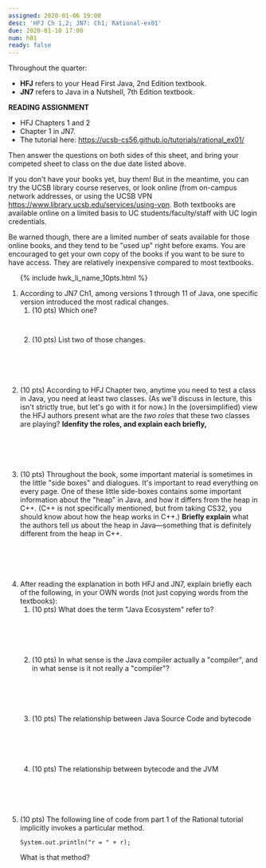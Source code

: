 ```yaml
---
assigned: 2020-01-06 19:00
desc: 'HFJ Ch 1,2; JN7: Ch1; Rational-ex01'
due: 2020-01-10 17:00
num: h01
ready: false
---
```


Throughout the quarter:

* **HFJ** refers to your Head First Java, 2nd Edition textbook.
* **JN7** refers to Java in a Nutshell, 7th Edition textbook.

<b>READING ASSIGNMENT</b>
* HFJ Chapters 1 and 2
* Chapter 1 in JN7.
* The tutorial here: <https://ucsb-cs56.github.io/tutorials/rational_ex01/>

Then answer the questions on both sides of this sheet, and bring your
competed sheet to class on the due date listed above.

If you don't have your books yet, buy them!  But in the meantime,
you can try the UCSB library course reserves, or look online (from on-campus
network addresses, or using the UCSB VPN <https://www.library.ucsb.edu/services/using-vpn>. Both textbooks are available online on a limited basis to UC students/faculty/staff with UC login credentials.

Be warned though, there are a limited number of seats available for those online books, and they tend to be "used up" right before exams.  You are encouraged to get your own copy of the books if you want to be sure to have access.  They are relatively inexpensive compared to most textbooks.

<ol>

{% include hwk_li_name_10pts.html %}

<li style="margin-bottom:6em;"> According to JN7 Ch1, among versions 1 through 11 of Java, one specific version introduced the most radical changes.
<ol>
<li style="margin-bottom:3em;"> (10 pts) Which one?
</li>
<li style="margin-bottom:6em;"> (10 pts) List two of those changes.
</li>

</ol>
<div class="pagebreak" />
</li>

<li style="margin-bottom:6em;"> (10 pts) According to HFJ Chapter two, anytime you need to test a class in Java, you need at least two classes.  (As we'll discuss in lecture, this isn't strictly true, but let's go with it for now.)   In the (oversimplified) view the HFJ authors present what are the <em>two roles</em> that these two classes are playing? <b>Idenfity the roles, and explain each briefly,</b> 
</li>


<li style="padding-bottom: 6em;"> (10 pts) Throughout the book, some important material is sometimes in the little "side boxes" and dialogues.  It's important to read everything on every page.   One of these little side-boxes contains some important information about the "heap" in Java, and how it differs from the heap in C++.   (C++ is not specifically mentioned, but from taking CS32, you should know about how the heap works in C++.)    <b>Briefly explain</b> what the authors tell us about the heap in Java&mdash;something that is definitely different from the heap in C++. 

</li>


<li>
After reading the explanation in both HFJ and JN7, explain briefly each of the following, in your OWN words (not just copying words from the textbooks):



<ol>
<li  style="margin-bottom:6em;"> (10 pts)
What does the term "Java Ecosystem" refer to?
</li>


<li  style="margin-bottom:6em;"> (10 pts)
In what sense is the Java compiler actually a "compiler", and in what sense is it not really a "compiler"?
</li>

<li  style="margin-bottom:6em;"> (10 pts)
The relationship between Java Source Code and bytecode
</li>

<li  style="margin-bottom:6em;"> (10 pts)
The relationship between bytecode and the JVM
</li>


</ol>

</li>

<li markdown="1"> (10 pts) The following line of code from part 1 of the Rational tutorial
implicitly invokes a particular method.

```
System.out.println("r = " + r);
```

What is that method?

</li>


</ol>

